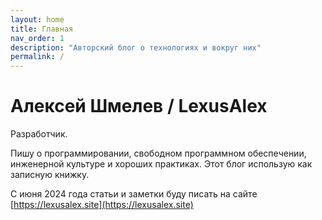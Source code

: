 ```yaml
---
layout: home
title: Главная
nav_order: 1
description: "Авторский блог о технологиях и вокруг них"
permalink: /
---
```


# Алексей Шмелев / LexusAlex

Разработчик. 

Пишу о программировании, свободном программном обеспечении, инженерной культуре и хороших практиках.
Этот блог использую как записную книжку.

С июня 2024 года статьи и заметки буду писать на сайте [https://lexusalex.site](https://lexusalex.site)